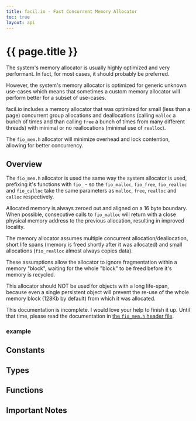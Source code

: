 ```yaml
---
title: facil.io - Fast Concurrent Memory Allocator
toc: true
layout: api
---
```

# {{ page.title }}

The system's memory allocator is usually highly optimized and very performant. In fact, for most cases, it should probably be preferred.

However, the system's memory allocator is optimized for generic unknown use-cases which means that sometimes a custom memory allocator will perform better for a subset of use-cases.

facil.io includes a memory allocator that was optimized for small (less than a page) concurrent group allocations and deallocations (calling `malloc` a bunch of times and than calling `free` a bunch of times from many different threads) with minimal or no reallocations (minimal use of `realloc`).

The `fio_mem.h` allocator will minimize overhead and lock contention, allowing for better concurrency.

## Overview

The `fio_mem.h` allocator is used the same way the system allocator is used, prefixing it's functions with `fio_` - so the `fio_malloc`, `fio_free`, `fio_realloc` and `fio_calloc` take the same parameters as `malloc`, `free`, `realloc` and `calloc` respectively.

Allocated memory is always zeroed out and aligned on a 16 byte boundary. When possible, consecutive calls to `fio_malloc` will return with a close physical memory address to the previous allocation, resulting in improved locality.

The memory allocator assumes multiple concurrent allocation/deallocation, short life spans (memory is freed shortly after it was allocated) and small allocations (`fio_realloc` almost always copies data).

These assumptions allow the allocator to ignore fragmentation within a memory "block", waiting for the whole "block" to be freed before it's memory is recycled.

This allocator should NOT be used for objects with a long life-span, because even a single persistent object will prevent the re-use of the whole memory block (128Kb by default) from which it was allocated.

This documentation is incomplete. I would love your help to finish it up. Until that time, please read the documentation in [the `fio_mem.h` header file](https://github.com/boazsegev/facil.io/blob/master/lib/facil/core/types/fiobj/fiobj_ary.h).

### example

## Constants



## Types

## Functions

## Important Notes
